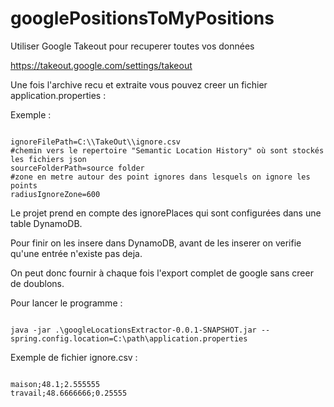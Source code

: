 # googlePositionsToMyPositions

Utiliser Google Takeout pour recuperer toutes vos données

https://takeout.google.com/settings/takeout

Une fois l'archive recu et extraite vous pouvez creer un fichier application.properties :

Exemple :

```

ignoreFilePath=C:\\TakeOut\\ignore.csv
#chemin vers le repertoire "Semantic Location History" où sont stockés les fichiers json
sourceFolderPath=source folder
#zone en metre autour des point ignores dans lesquels on ignore les points
radiusIgnoreZone=600

```

Le projet prend en compte des ignorePlaces qui sont configurées dans une table DynamoDB.

Pour finir on les insere dans DynamoDB, avant de les inserer on verifie qu'une entrée n'existe pas deja. 

On peut donc fournir à chaque fois l'export complet de google sans creer de doublons.

Pour lancer le programme : 

```

java -jar .\googleLocationsExtractor-0.0.1-SNAPSHOT.jar --spring.config.location=C:\path\application.properties

```

Exemple de fichier ignore.csv :

```

maison;48.1;2.555555
travail;48.6666666;0.25555

```